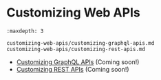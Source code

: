 # Customizing Web APIs

```{toctree}
:maxdepth: 3

customizing-web-apis/customizing-graphql-apis.md
customizing-web-apis/customizing-rest-apis.md
```

* [Customizing GraphQL APIs](./customizing-web-apis/customizing-graphql-apis.md)  (Coming soon!)
* [Customizing REST APIs](./customizing-web-apis/customizing-rest-apis.md)  (Coming soon!)